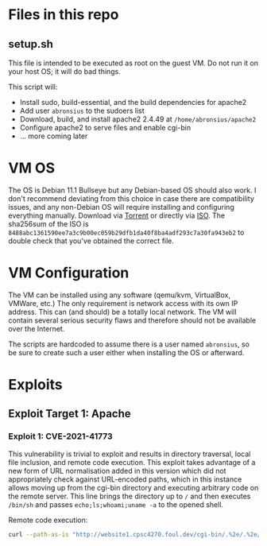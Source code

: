 # Files in this repo

## setup.sh

This file is intended to be executed as root on the guest VM. Do not run it on your host OS; it will do bad things.

This script will:
* Install sudo, build-essential, and the build dependencies for apache2
* Add user `abronsius` to the sudoers list
* Download, build, and install apache2 2.4.49 at `/home/abronsius/apache2`
* Configure apache2 to serve files and enable cgi-bin
* ... more coming later

# VM OS

The OS is Debian 11.1 Bullseye but any Debian-based OS should also work. I don't recommend deviating from this choice in case there are compatibility issues, and any non-Debian OS will require installing and configuring everything manually. Download via [Torrent](https://cdimage.debian.org/debian-cd/current/amd64/bt-cd/debian-11.1.0-amd64-netinst.iso.torrent) or directly via [ISO](https://cdimage.debian.org/debian-cd/current/amd64/iso-cd/debian-11.1.0-amd64-netinst.iso). The sha256sum of the ISO is `8488abc1361590ee7a3c9b00ec059b29dfb1da40f8ba4adf293c7a30fa943eb2` to double check that you've obtained the correct file.

# VM Configuration

The VM can be installed using any software (qemu/kvm, VirtualBox, VMWare, etc.)
The only requirement is network access with its own IP address. This can (and should) be a totally local network. The VM will contain several serious security flaws and therefore should not be available over the Internet.

The scripts are hardcoded to assume there is a user named `abronsius`, so be sure to create such a user either when installing the OS or afterward.

# Exploits

## Exploit Target 1: Apache

### Exploit 1: CVE-2021-41773

This vulnerability is trivial to exploit and results in directory traversal, local file inclusion, and remote code execution. This exploit takes advantage of a new form of URL normalisation added in this version which did not appropriately check against URL-encoded paths, which in this instance allows moving up from the cgi-bin directory and executing arbitrary code on the remote server. This line brings the directory up to `/` and then executes `/bin/sh` and passes `echo;ls;whoami;uname -a` to the opened shell.

Remote code execution:
```sh
curl --path-as-is "http://website1.cpsc4270.foul.dev/cgi-bin/.%2e/.%2e/.%2e/.%2e/.%2e/.%2e/.%2e/.%2e/.%2e/.%2e/.%2e/.%2e/bin/sh" -d "echo;ls;whoami;uname -a"
```
